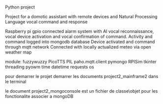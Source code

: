 
Python project

Project for a domotic assistant with remote devices and Natural Processing Language vocal command and response

Raspberry pi gpio connected alarm system with AI vocal reconnaissance, vocal device activation and vocal confirmation of command.
Activity and command logged into mongodb database
Device activated and command through mqtt network
Connected with locally actualized meteo via open weather map


module:
fuzzywuzzy
PicoTTS
PIL
paho.mqtt.client
pymongo
RPISim
tkinter
threading
pyowm
time
datetime
requests
os


pour demarrer le projet demarrer les documents project2_mainframe2 dans le terminal

le document project2_mongoconsole est un fichier de classe\objet pour les fonctionalite associer a mongoDB



